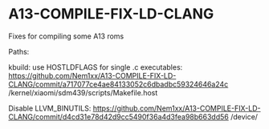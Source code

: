 # A13-COMPILE-FIX-LD-CLANG
Fixes for compiling some A13 roms


Paths: 

kbuild: use HOSTLDFLAGS for single .c executables:
https://github.com/Nem1xx/A13-COMPILE-FIX-LD-CLANG/commit/a717077ce4ae84133052c6dbadbc59324646a24c
/kernel/xiaomi/sdm439/scripts/Makefile.host


Disable LLVM_BINUTILS:
https://github.com/Nem1xx/A13-COMPILE-FIX-LD-CLANG/commit/d4cd31e78d42d9cc5490f36a4d3fea98b663dd56
/device/
